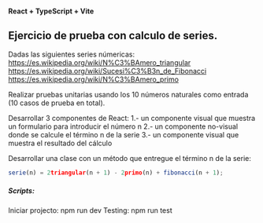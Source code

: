 #### React + TypeScript + Vite
## Ejercicio de prueba con calculo de series.

Dadas las siguientes series númericas:
https://es.wikipedia.org/wiki/N%C3%BAmero_triangular
https://es.wikipedia.org/wiki/Sucesi%C3%B3n_de_Fibonacci
https://es.wikipedia.org/wiki/N%C3%BAmero_primo

Realizar pruebas unitarias usando los 10 números naturales como entrada (10 casos de prueba en total).

Desarrollar 3 componentes de React:
1.- un componente visual que muestra un formulario para introducir el número n
2.- un componente no-visual donde se calcule el término n de la serie
3.- un componente visual que muestra el resultado del cálculo

Desarrollar una clase con un método que entregue el término n de la serie:
 ```js
 serie(n) = 2triangular(n + 1) - 2primo(n) + fibonacci(n + 1);
```

##### Scripts:
Iniciar projecto: npm run dev
Testing: npm run test
